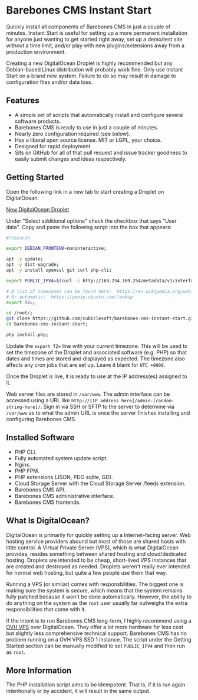 Barebones CMS Instant Start
===========================

Quickly install all components of Barebones CMS in just a couple of minutes.  Instant Start is useful for setting up a more permanent installation for anyone just wanting to get started right away, set up a demo/test site without a time limit, and/or play with new plugins/extensions away from a production environment.

Creating a new DigitalOcean Droplet is highly recommended but any Debian-based Linux distribution will probably work fine.  Only use Instant Start on a brand new system.  Failure to do so may result in damage to configuration files and/or data loss.

Features
--------

* A simple set of scripts that automatically install and configure several software products.
* Barebones CMS is ready to use in just a couple of minutes.
* Nearly zero configuration required (see below).
* Has a liberal open source license.  MIT or LGPL, your choice.
* Designed for rapid deployment.
* Sits on GitHub for all of that pull request and issue tracker goodness to easily submit changes and ideas respectively.

Getting Started
---------------

Open the following link in a new tab to start creating a Droplet on DigitalOcean:

[New DigitalOcean Droplet](https://cloud.digitalocean.com/droplets/new?size=s-1vcpu-1gb&distro=ubuntu&options=ipv6)

Under "Select additional options" check the checkbox that says "User data".  Copy and paste the following script into the box that appears:

```sh
#!/bin/sh

export DEBIAN_FRONTEND=noninteractive;

apt -y update;
apt -y dist-upgrade;
apt -y install openssl git curl php-cli;

export PUBLIC_IPV4=$(curl -s http://169.254.169.254/metadata/v1/interfaces/public/0/ipv4/address);

# A list of timezones can be found here:  https://en.wikipedia.org/wiki/List_of_tz_database_time_zones
# Or automatic:  https://geoip.ubuntu.com/lookup
export TZ=;

cd /root/;
git clone https://github.com/cubiclesoft/barebones-cms-instant-start.git;
cd barebones-cms-instant-start;

php install.php;
```

Update the `export TZ=` line with your current timezone.  This will be used to set the timezone of the Droplet and associated software (e.g. PHP) so that dates and times are stored and displayed as expected.  The timezone also affects any cron jobs that are set up.  Leave it blank for `UTC +0000`.

Once the Droplet is live, it is ready to use at the IP address(es) assigned to it.

Web server files are stored in `/var/www`.  The admin interface can be accessed using a URL like `http://[IP address here]/admin-[random-string-here]/`.  Sign in via SSH or SFTP to the server to determine via `/var/www` as to what the admin URL is once the server finishes installing and configuring Barebones CMS.

Installed Software
------------------

* PHP CLI.
* Fully automated system update script.
* Nginx.
* PHP FPM.
* PHP extensions (JSON, PDO sqlite, GD).
* Cloud Storage Server with the Cloud Storage Server /feeds extension.
* Barebones CMS API.
* Barebones CMS administrative interface.
* Barebones CMS frontends.

What Is DigitalOcean?
---------------------

DigitalOcean is primarily for quickly setting up a Internet-facing server.  Web hosting service providers abound but most of those are shared hosts with little control.  A Virtual Private Server (VPS), which is what DigitalOcean provides, resides something between shared hosting and cloud/dedicated hosting.  Droplets are intended to be cheap, short-lived VPS instances that are created and destroyed as needed.  Droplets weren't really ever intended for normal web hosting, but quite a few people use them that way.

Running a VPS (or similar) comes with responsbilities.  The biggest one is making sure the system is secure, which means that the system remains fully patched because it won't be done automatically.  However, the ability to do anything on the system as the `root` user usually far outweighs the extra responsibilities that come with it.

If the intent is to run Barebones CMS long-term, I highly recommend using a [OVH VPS](https://www.ovh.com/world/vps/vps-ssd.xml) over DigitalOcean.  They offer a lot more hardware for less cost but slightly less comprehensive technical support.  Barebones CMS has no problem running on a OVH VPS SSD 1 instance.  The script under the Getting Started section can be manually modified to set `PUBLIC_IPV4` and then run as `root`.

More Information
----------------

The PHP installation script aims to be idempotent.  That is, if it is run again intentionally or by accident, it will result in the same output.
